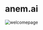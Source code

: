 # anem.ai


![welcomepage](https://drive.google.com/file/d/1bj81T9Z2Po3kojtsstAPh08pHMizTDQA/view?usp=drive_link)
